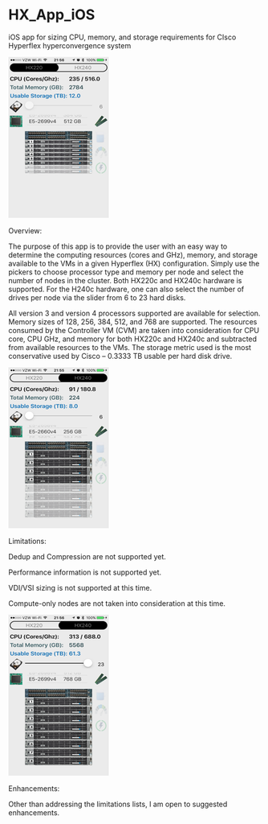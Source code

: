 # HX_App_iOS
iOS app for sizing CPU, memory, and storage requirements for CIsco Hyperflex hyperconvergence system

![alt text](https://github.com/jb80016/HX_App_iOS/blob/master/HX%20Screenshot%201.png)

Overview:

The purpose of this app is to provide the user with an easy way to determine the computing resources (cores and GHz), memory, and storage available to the VMs in a given Hyperflex (HX) configuration.  Simply use the pickers to choose processor type and memory per node and select the number of nodes in the cluster.  Both HX220c and HX240c hardware is supported.  For the H240c hardware, one can also select the number of drives per node via the slider from 6 to 23 hard disks.

All version 3 and version 4 processors supported are available for selection.  Memory sizes of 128, 256, 384, 512, and 768 are supported.  The resources consumed by the Controller VM (CVM) are taken into consideration for CPU core, CPU GHz, and memory for both HX220c and HX240c and subtracted from available resources to the VMs.  The storage metric used is the most conservative used by Cisco – 0.3333 TB usable per hard disk drive.  

![alt text](https://github.com/jb80016/HX_App_iOS/blob/master/HX%20Screenshot%202.png)

Limitations:

Dedup and Compression are not supported yet.  

Performance information is not supported yet. 

VDI/VSI sizing is not supported at this time.

Compute-only nodes are not taken into consideration at this time.

![alt text](https://github.com/jb80016/HX_App_iOS/blob/master/HX%20Screenshot%203.png)

Enhancements:

Other than addressing the limitations lists, I am open to suggested enhancements.

